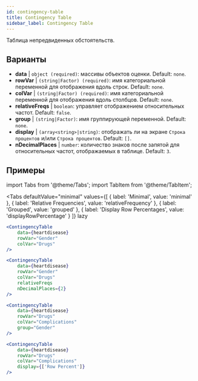 ```yaml
---
id: contingency-table
title: Contingency Table
sidebar_label: Contingency Table
---
```


Таблица непредвиденных обстоятельств.

## Варианты

* __data__ | `object (required)`: массивы объектов оценки. Default: `none`.
* __rowVar__ | `(string|Factor) (required)`: имя категориальной переменной для отображения вдоль строк. Default: `none`.
* __colVar__ | `(string|Factor) (required)`:  имя категориальной переменной для отображения вдоль столбцов. Default: `none`.
* __relativeFreqs__ | `boolean`: управляет отображением относительных частот. Default: `false`.
* __group__ | `(string|Factor)`: имя группирующей переменной. Default: `none`.
* __display__ | `(array<string>|string)`: отображать ли на экране `Строка процентов` и/или `Строка процентов`. Default: `[]`.
* __nDecimalPlaces__ | `number`: количество знаков после запятой для относительных частот, отображаемых в таблице. Default: `3`.


## Примеры


import Tabs from '@theme/Tabs';
import TabItem from '@theme/TabItem';

<Tabs
    defaultValue="minimal"
    values={[
        { label: 'Minimal', value: 'minimal' },
        { label: 'Relative Frequencies', value: 'relativeFrequency' },
        { label: 'Grouped', value: 'grouped' },
        { label: 'Display Row Percentages', value: 'displayRowPercentage' }
    ]}
    lazy
>

<TabItem value="minimal">

```jsx live
<ContingencyTable
    data={heartdisease} 
    rowVar="Gender"
    colVar="Drugs"
/>
```

</TabItem>

<TabItem value="relativeFrequency">

```jsx live
<ContingencyTable
    data={heartdisease} 
    rowVar="Gender"
    colVar="Drugs"
    relativeFreqs 
    nDecimalPlaces={2}
/>
```

</TabItem>

<TabItem value="grouped">

```jsx live
<ContingencyTable
    data={heartdisease} 
    rowVar="Drugs"
    colVar="Complications"
    group="Gender"
/>
```

</TabItem>

<TabItem value="displayRowPercentage">

```jsx live
<ContingencyTable
    data={heartdisease} 
    rowVar="Drugs"
    colVar="Complications"
    display={['Row Percent']}
/>
```

</TabItem>

</Tabs>
